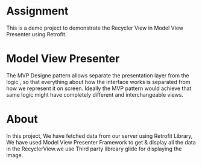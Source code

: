 # Assignment
This is a demo project to demonstrate the Recycler View in Model View Presenter using Retrofit.
# Model View Presenter
The MVP Designe pattern allows separate the presentation layer from the logic , so that everything about how the interface works is separated from how we represent it on screen. Ideally the MVP pattern would achieve that same logic might have completely different and interchangeable views.
# About
In this project, We have fetched data from our server using Retrofit Library, We have used Model View Presenter Framework to get & display all the data in the RecyclerView.we use Third party libreary glide  for displaying the image.

